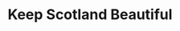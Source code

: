 ---
layout: link
link_url: https://www.keepscotlandbeautiful.org
title: Keep Scotland Beautiful
source: Kepp Scotland Beautiful
card: 
petal: 
task: Get Climate Literate training
---